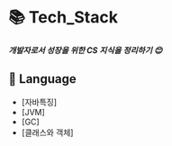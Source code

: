 # 📚 Tech_Stack

##### 개발자로서 성장을 위한 CS 지식을 정리하기 :blush:

## 📘 Language
* [자바특징]
* [JVM]
* [GC]
* [클래스와 객체]
